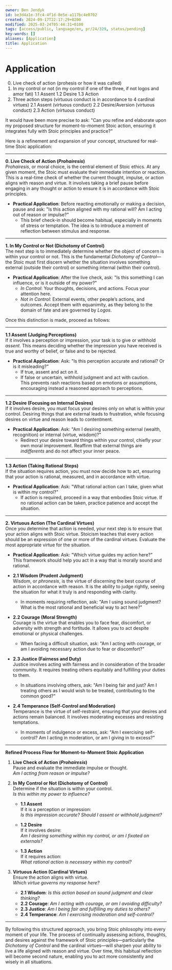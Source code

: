 ```yaml
---
owner: Ben Jendyk
id: be3d4a1e-3fc4-4f1d-8e5e-a117bc4e0702
created: 2024-09-17T22:17:29+0200
modified: 2025-03-24T05:44:31+0100
tags: [access/public, language/en, pr/24/329, status/pending]
key-words: []
aliases: [Application]
title: Application
---
```


# Application

0. Live check of action (prohesis or how it was called)
1. In my control or not (in my control if one of the three, if not logos and amor fati)
1.1 Assent
1.2 Desire
1.3 Action
2. Three action steps (virtuous conduct is in accordance to 4 cardinal virtues)
2.1 Assent (virtuous conduct)
2.2 Desire/Aversion (virtuous conduct)
2.3 Action (virtuous conduct)

It would have been more precise to ask: "Can you refine and elaborate upon my proposed structure for moment-to-moment Stoic action, ensuring it integrates fully with Stoic principles and practice?"

Here is a refinement and expansion of your concept, structured for real-time Stoic application:

---

**0. Live Check of Action (*Prohairesis*)**  
*Prohairesis*, or moral choice, is the central element of Stoic ethics. At any given moment, the Stoic must evaluate their immediate intention or reaction. This is a real-time check of whether the current thought, impulse, or action aligns with reason and virtue. It involves taking a brief pause before engaging in any thought or action to ensure it is in accordance with Stoic principles.

- **Practical Application**: Before reacting emotionally or making a decision, pause and ask: "Is this action aligned with my rational will? Am I acting out of reason or impulse?"
  - This brief check-in should become habitual, especially in moments of stress or temptation. The idea is to introduce a moment of reflection between stimulus and response.

---

**1. In My Control or Not (Dichotomy of Control)**  
The next step is to immediately determine whether the object of concern is within your control or not. This is the fundamental *Dichotomy of Control*—the Stoic must first discern whether the situation involves something external (outside their control) or something internal (within their control).

- **Practical Application**: After the live check, ask: "Is this something I can influence, or is it outside of my power?"
  - *In Control*: Your thoughts, decisions, and actions. Focus your attention here.
  - *Not in Control*: External events, other people’s actions, and outcomes. Accept them with equanimity, as they belong to the domain of fate and are governed by *Logos*.

Once this distinction is made, proceed as follows:

---

**1.1 Assent (Judging Perceptions)**  
If it involves a perception or impression, your task is to give or withhold *assent*. This means deciding whether the impression you have received is true and worthy of belief, or false and to be rejected.

- **Practical Application**: Ask: "Is this perception accurate and rational? Or is it misleading?"
  - If true, assent and act on it.  
  - If false or uncertain, withhold judgment and act with caution.  
  This prevents rash reactions based on emotions or assumptions, encouraging instead a reasoned approach to perceptions.

---

**1.2 Desire (Focusing on Internal Desires)**  
If it involves desire, you must focus your desires only on what is within your control. Desiring things that are external leads to frustration, while focusing desires on virtue and reason leads to contentment.

- **Practical Application**: Ask: "Am I desiring something external (wealth, recognition) or internal (virtue, wisdom)?"  
  - Redirect your desire toward things within your control, chiefly your own moral improvement. Reaffirm that external things are *indifferents* and do not affect your inner peace.

---

**1.3 Action (Taking Rational Steps)**  
If the situation requires action, you must now decide how to act, ensuring that your action is rational, measured, and in accordance with virtue.

- **Practical Application**: Ask: "What rational action can I take, given what is within my control?"  
  - If action is required, proceed in a way that embodies Stoic virtue. If no rational action can be taken, practice patience and accept the situation.

---

**2. Virtuous Action (The Cardinal Virtues)**  
Once you determine that action is needed, your next step is to ensure that your action aligns with Stoic virtue. Stoicism teaches that every action should be an expression of one or more of the cardinal virtues. Evaluate the most appropriate virtue for the situation.

- **Practical Application**: Ask: "Which virtue guides my action here?"  
  This framework should help you act in a way that is morally sound and rational.

- **2.1 Wisdom (Prudent Judgment)**  
  Wisdom, or *phronesis*, is the virtue of discerning the best course of action in accordance with reason. It is the ability to judge rightly, seeing the situation for what it truly is and responding with clarity.
    - In moments requiring reflection, ask: "Am I using sound judgment? What is the most rational and beneficial way to act here?"
  
- **2.2 Courage (Moral Strength)**  
  Courage is the virtue that enables you to face fear, discomfort, or adversity with strength and fortitude. It allows you to act despite emotional or physical challenges.
    - When facing a difficult situation, ask: "Am I acting with courage, or am I avoiding necessary action due to fear or discomfort?"

- **2.3 Justice (Fairness and Duty)**  
  Justice involves acting with fairness and in consideration of the broader community. It requires treating others equitably and fulfilling your duties to them.
    - In situations involving others, ask: "Am I being fair and just? Am I treating others as I would wish to be treated, contributing to the common good?"

- **2.4 Temperance (Self-Control and Moderation)**  
  Temperance is the virtue of self-restraint, ensuring that your desires and actions remain balanced. It involves moderating excesses and resisting temptations.
    - In moments of indulgence or excess, ask: "Am I exercising self-control? Am I acting in moderation, or am I giving in to excess?"

---

**Refined Process Flow for Moment-to-Moment Stoic Application**

1. **Live Check of Action (*Prohairesis*)**  
   Pause and evaluate the immediate impulse or thought.  
   *Am I acting from reason or impulse?*

2. **In My Control or Not (Dichotomy of Control)**  
   Determine if the situation is within your control.  
   *Is this within my power to influence?*

   - **1.1 Assent**  
     If it is a perception or impression:  
     *Is this impression accurate? Should I assent or withhold judgment?*

   - **1.2 Desire**  
     If it involves desire:  
     *Am I desiring something within my control, or am I fixated on externals?*

   - **1.3 Action**  
     If it requires action:  
     *What rational action is necessary within my control?*

3. **Virtuous Action (Cardinal Virtues)**  
   Ensure the action aligns with virtue.  
   *Which virtue governs my response here?*

   - **2.1 Wisdom**: *Is this action based on sound judgment and clear thinking?*
   - **2.2 Courage**: *Am I acting with courage, or am I avoiding difficulty?*
   - **2.3 Justice**: *Am I being fair and fulfilling my duties to others?*
   - **2.4 Temperance**: *Am I exercising moderation and self-control?*

---

By following this structured approach, you bring Stoic philosophy into every moment of your life. The process of continually assessing actions, thoughts, and desires against the framework of Stoic principles—particularly the *Dichotomy of Control* and the cardinal virtues—will sharpen your ability to live a life aligned with reason and virtue. Over time, this habitual reflection will become second nature, enabling you to act more consistently and wisely in all situations.
